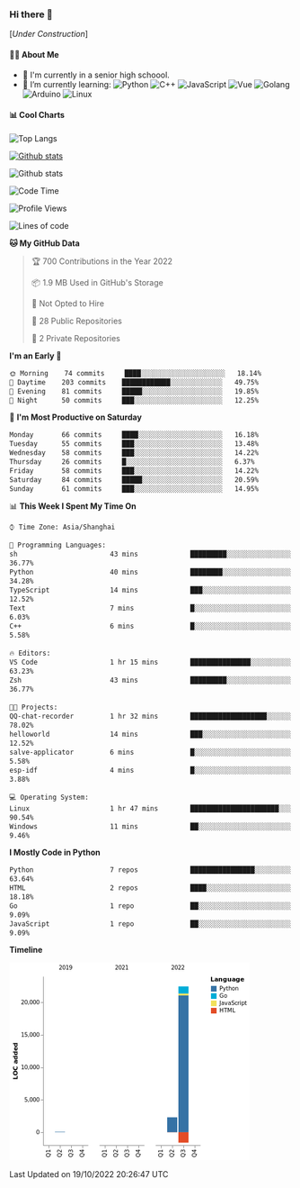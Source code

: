 ### Hi there 👋

\[*Under Construction*\]

<!--
**NoNormalCreeper/NoNormalCreeper** is a ✨ _special_ ✨ repository because its `README.md` (this file) appears on your GitHub profile.

Here are some ideas to get you started:

- 🔭 I’m currently working on ...
- 🌱 I’m currently learning ...
- 👯 I’m looking to collaborate on ...
- 🤔 I’m looking for help with ...
- 💬 Ask me about ...
- 📫 How to reach me: ...
- 😄 Pronouns: ...
- ⚡ Fun fact: ...
-->

#### 👩‍💻 About Me

- 🏫 I'm currently in a senior high schoool.
- 🌱 I’m currently learning: 
![Python](https://img.shields.io/badge/-Python-blue?style=flat-square&logo=Python&logoColor=fff)
![C++](https://img.shields.io/badge/-C%2B%2B-00599C?style=flat-square&logo=C%2B%2B&logoColor=fff)
![JavaScript](https://img.shields.io/badge/-JavaScript-ffca18?style=flat-square&logo=JavaScript&logoColor=fff)
![Vue](https://img.shields.io/badge/-Vue-4FC08D?style=flat-square&logo=Vue.js&logoColor=fff)
![Golang](https://img.shields.io/badge/-Go-007d9c?style=flat-square&logo=Go&logoColor=fff)
![Arduino](https://img.shields.io/badge/-Arduino-00979D?style=flat-square&logo=Arduino&logoColor=fff)
![Linux](https://img.shields.io/badge/-Linux-FCC624?style=flat-square&logo=Linux&logoColor=fff)

#### 📊 Cool Charts

![Top Langs](https://github-readme-stats.vercel.app/api/top-langs/?username=NoNormalCreeper&layout=compact)

[![Github stats](https://github-readme-stats.vercel.app/api?username=NoNormalCreeper&show_icons=true)](https://github.com/anuraghazra/github-readme-stats)

![Github stats](https://github-profile-trophy.vercel.app/?username=NoNormalCreeper)


<!--START_SECTION:waka-->
![Code Time](http://img.shields.io/badge/Code%20Time-122%20hrs%2042%20mins-blue)

![Profile Views](http://img.shields.io/badge/Profile%20Views-0-blue)

![Lines of code](https://img.shields.io/badge/From%20Hello%20World%20I%27ve%20Written-23%20Thousand%20lines%20of%20code-blue)

**🐱 My GitHub Data** 

> 🏆 700 Contributions in the Year 2022
 > 
> 📦 1.9 MB Used in GitHub's Storage 
 > 
> 🚫 Not Opted to Hire
 > 
> 📜 28 Public Repositories 
 > 
> 🔑 2 Private Repositories  
 > 
**I'm an Early 🐤** 

```text
🌞 Morning    74 commits     ████░░░░░░░░░░░░░░░░░░░░░   18.14% 
🌆 Daytime    203 commits    ████████████░░░░░░░░░░░░░   49.75% 
🌃 Evening    81 commits     █████░░░░░░░░░░░░░░░░░░░░   19.85% 
🌙 Night      50 commits     ███░░░░░░░░░░░░░░░░░░░░░░   12.25%

```
📅 **I'm Most Productive on Saturday** 

```text
Monday       66 commits     ████░░░░░░░░░░░░░░░░░░░░░   16.18% 
Tuesday      55 commits     ███░░░░░░░░░░░░░░░░░░░░░░   13.48% 
Wednesday    58 commits     ███░░░░░░░░░░░░░░░░░░░░░░   14.22% 
Thursday     26 commits     █░░░░░░░░░░░░░░░░░░░░░░░░   6.37% 
Friday       58 commits     ███░░░░░░░░░░░░░░░░░░░░░░   14.22% 
Saturday     84 commits     █████░░░░░░░░░░░░░░░░░░░░   20.59% 
Sunday       61 commits     ███░░░░░░░░░░░░░░░░░░░░░░   14.95%

```


📊 **This Week I Spent My Time On** 

```text
⌚︎ Time Zone: Asia/Shanghai

💬 Programming Languages: 
sh                       43 mins             █████████░░░░░░░░░░░░░░░░   36.77% 
Python                   40 mins             ████████░░░░░░░░░░░░░░░░░   34.28% 
TypeScript               14 mins             ███░░░░░░░░░░░░░░░░░░░░░░   12.52% 
Text                     7 mins              █░░░░░░░░░░░░░░░░░░░░░░░░   6.03% 
C++                      6 mins              █░░░░░░░░░░░░░░░░░░░░░░░░   5.58%

🔥 Editors: 
VS Code                  1 hr 15 mins        ███████████████░░░░░░░░░░   63.23% 
Zsh                      43 mins             █████████░░░░░░░░░░░░░░░░   36.77%

🐱‍💻 Projects: 
QQ-chat-recorder         1 hr 32 mins        ███████████████████░░░░░░   78.02% 
helloworld               14 mins             ███░░░░░░░░░░░░░░░░░░░░░░   12.52% 
salve-applicator         6 mins              █░░░░░░░░░░░░░░░░░░░░░░░░   5.58% 
esp-idf                  4 mins              █░░░░░░░░░░░░░░░░░░░░░░░░   3.88%

💻 Operating System: 
Linux                    1 hr 47 mins        ██████████████████████░░░   90.54% 
Windows                  11 mins             ██░░░░░░░░░░░░░░░░░░░░░░░   9.46%

```

**I Mostly Code in Python** 

```text
Python                   7 repos             ████████████████░░░░░░░░░   63.64% 
HTML                     2 repos             ████░░░░░░░░░░░░░░░░░░░░░   18.18% 
Go                       1 repo              ██░░░░░░░░░░░░░░░░░░░░░░░   9.09% 
JavaScript               1 repo              ██░░░░░░░░░░░░░░░░░░░░░░░   9.09%

```


**Timeline**

![Chart not found](https://raw.githubusercontent.com/NoNormalCreeper/NoNormalCreeper/main/charts/bar_graph.png) 


 Last Updated on 19/10/2022 20:26:47 UTC
<!--END_SECTION:waka-->

